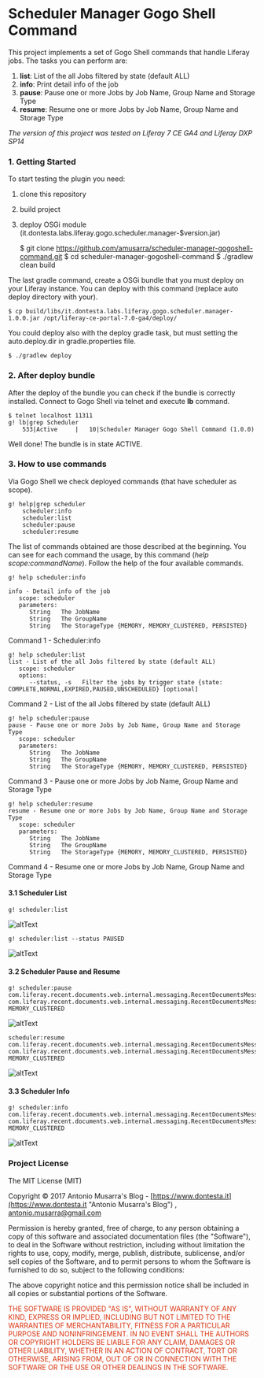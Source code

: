 # Scheduler Manager Gogo Shell Command

This project implements a set of Gogo Shell commands that handle Liferay jobs. The tasks you can perform are:

1.  **list**: List of the all Jobs filtered by state (default ALL)
2.  **info**: Print detail info of the job
3.	**pause**: Pause one or more Jobs by Job Name, Group Name and Storage Type
4.	**resume**: Resume one or more Jobs by Job Name, Group Name and Storage Type

_The version of this project was tested on Liferay 7 CE GA4 and Liferay DXP SP14_

### 1. Getting Started
To start testing the plugin you need:


1.  clone this repository
2.  build project
3.	deploy OSGi module (it.dontesta.labs.liferay.gogo.scheduler.manager-$version.jar)


	$ git clone https://github.com/amusarra/scheduler-manager-gogoshell-command.git
	$ cd scheduler-manager-gogoshell-command
	$ ./gradlew clean build

The last gradle command, create a OSGi bundle that you must deploy on your Liferay instance. You can deploy with this command (replace auto deploy directory with your).


	$ cp build/libs/it.dontesta.labs.liferay.gogo.scheduler.manager-1.0.0.jar /opt/liferay-ce-portal-7.0-ga4/deploy/

You could deploy also with the deploy gradle task, but must setting the auto.deploy.dir in gradle.properties file.

	$ ./gradlew deploy

### 2. After deploy bundle
After the deploy of the bundle you can check if the bundle is correctly installed. Connect to Gogo Shell via telnet  and execute **lb** command.

	$ telnet localhost 11311
	g! lb|grep Scheduler
		533|Active     |   10|Scheduler Manager Gogo Shell Command (1.0.0)

Well done! The bundle is in state ACTIVE.


### 3. How to use commands
Via Gogo Shell we check deployed commands (that have scheduler as scope).


	g! help|grep scheduler
		scheduler:info
		scheduler:list
		scheduler:pause
		scheduler:resume
The list of commands obtained are those described at the beginning. You can see for each command the usage, by this command (_help scope:commandName_). Follow the help of the four available commands.

	g! help scheduler:info
	
	info - Detail info of the job
	   scope: scheduler
	   parameters:
	      String   The JobName
	      String   The GroupName
	      String   The StorageType {MEMORY, MEMORY_CLUSTERED, PERSISTED}

Command 1 - Scheduler:info 

	g! help scheduler:list
	list - List of the all Jobs filtered by state (default ALL)
	   scope: scheduler
	   options:
	      --status, -s   Filter the jobs by trigger state {state: COMPLETE,NORMAL,EXPIRED,PAUSED,UNSCHEDULED} [optional]

Command 2 - List of the all Jobs filtered by state (default ALL) 

	g! help scheduler:pause
	pause - Pause one or more Jobs by Job Name, Group Name and Storage Type
	   scope: scheduler
	   parameters:
	      String   The JobName
	      String   The GroupName
	      String   The StorageType {MEMORY, MEMORY_CLUSTERED, PERSISTED}

Command 3 - Pause one or more Jobs by Job Name, Group Name and Storage Type 

	g! help scheduler:resume
	resume - Resume one or more Jobs by Job Name, Group Name and Storage Type
	   scope: scheduler
	   parameters:
	      String   The JobName
	      String   The GroupName
	      String   The StorageType {MEMORY, MEMORY_CLUSTERED, PERSISTED}
Command 4 - Resume one or more Jobs by Job Name, Group Name and Storage Type 


#### 3.1 Scheduler List


	g! scheduler:list

![altText](image.png "title") 


	g! scheduler:list --status PAUSED
![altText](image.png "title") 


#### 3.2 Scheduler Pause and Resume

	g! scheduler:pause com.liferay.recent.documents.web.internal.messaging.RecentDocumentsMessageListener com.liferay.recent.documents.web.internal.messaging.RecentDocumentsMessageListener MEMORY_CLUSTERED
![altText](image.png "title")


	scheduler:resume com.liferay.recent.documents.web.internal.messaging.RecentDocumentsMessageListener com.liferay.recent.documents.web.internal.messaging.RecentDocumentsMessageListener MEMORY_CLUSTERED
![altText](image.png "title") 

#### 3.3 Scheduler Info


	g! scheduler:info com.liferay.recent.documents.web.internal.messaging.RecentDocumentsMessageListener com.liferay.recent.documents.web.internal.messaging.RecentDocumentsMessageListener MEMORY_CLUSTERED
![altText](image.png "title") 

	      
### Project License
The MIT License (MIT)

Copyright &copy; 2017 Antonio Musarra's Blog - [https://www.dontesta.it](https://www.dontesta.it "Antonio Musarra's Blog") , [antonio.musarra@gmail.com](mailto:antonio.musarra@gmail.com "Antonio Musarra Email") 

Permission is hereby granted, free of charge, to any person obtaining a copy
of this software and associated documentation files (the "Software"), to deal
in the Software without restriction, including without limitation the rights
to use, copy, modify, merge, publish, distribute, sublicense, and/or sell
copies of the Software, and to permit persons to whom the Software is
furnished to do so, subject to the following conditions:

The above copyright notice and this permission notice shall be included in all
copies or substantial portions of the Software.

<span style="color:#D83410">
	THE SOFTWARE IS PROVIDED "AS IS", WITHOUT WARRANTY OF ANY KIND, EXPRESS OR
	IMPLIED, INCLUDING BUT NOT LIMITED TO THE WARRANTIES OF MERCHANTABILITY,
	FITNESS FOR A PARTICULAR PURPOSE AND NONINFRINGEMENT. IN NO EVENT SHALL THE
	AUTHORS OR COPYRIGHT HOLDERS BE LIABLE FOR ANY CLAIM, DAMAGES OR OTHER
	LIABILITY, WHETHER IN AN ACTION OF CONTRACT, TORT OR OTHERWISE, ARISING FROM,
	OUT OF OR IN CONNECTION WITH THE SOFTWARE OR THE USE OR OTHER DEALINGS IN THE
	SOFTWARE.
<span>